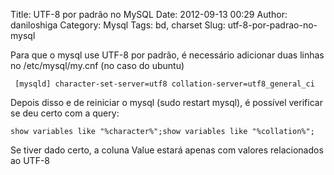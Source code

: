 Title: UTF-8 por padrão no MySQL
Date: 2012-09-13 00:29
Author: daniloshiga
Category: Mysql
Tags: bd, charset
Slug: utf-8-por-padrao-no-mysql

Para que o mysql use UTF-8 por padrão, é necessário adicionar duas
linhas no /etc/mysql/my.cnf (no caso do ubuntu)

` [mysqld] character-set-server=utf8 collation-server=utf8_general_ci`

Depois disso e de reiniciar o mysql (sudo restart mysql), é possível
verificar se deu certo com a query:

`show variables like "%character%";show variables like "%collation%";`

Se tiver dado certo, a coluna Value estará apenas com valores
relacionados ao UTF-8
